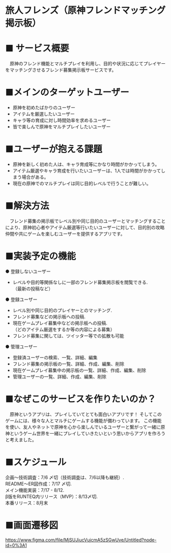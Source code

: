 # 旅人フレンズ（原神フレンドマッチング掲示板）

# ■ サービス概要
　原神のフレンド機能とマルチプレイを利用し、目的や状況に応じてプレイヤーをマッチングさせるフレンド募集掲示板サービスです。

# ■メインのターゲットユーザー
- 原神を初めたばかりのユーザー
- アイテムを厳選したいユーザー
- キャラ等の育成に対し時間効率を求めるユーザー
- 皆で楽しんで原神をマルチプレイしたいユーザー

# ■ユーザーが抱える課題
- 原神を新しく初めた人は、キャラ育成等にかなり時間がかかってしまう。
- アイテム厳選やキャラ育成を行いたいユーザーは、1人では時間がかかってしまう場合がある。
- 現在の原神でのマルチプレイは同じ目的レベルで行うことが難しい。

# ■解決方法
　フレンド募集の掲示板でレベル別や同じ目的のユーザーとマッチングすることにより、原神初心者やアイテム厳選等行いたいユーザーに対して、目的別の攻略仲間や共にゲームを楽しむユーザーを提供するアプリです。

# ■実装予定の機能
● 登録しないユーザー　
- レベルや目的等関係なしに一部のフレンド募集掲示板を閲覧できる.  
（最新の投稿など）　　

● 登録ユーザー　
- レベル別や同じ目的のプレイヤーとのマッチング.  
- フレンド募集などの掲示板への投稿.  
- 現在ゲームプレイ募集中などの掲示板への投稿.  
（どのアイテム厳選をするか等の内容による募集）
- フレンド募集に関しては、ツイッター等での拡散も可能　　

● 管理ユーザー　
- 登録済ユーザーの検索、一覧、詳細、編集
- フレンド募集の掲示板の一覧、詳細、作成、編集、削除
- 現在ゲームプレイ募集中の掲示板の一覧、詳細、作成、編集、削除
- 管理ユーザーの一覧、詳細、作成、編集、削除

# ■なぜこのサービスを作りたいのか？
　原神というアプリは、プレイしていてとても面白いアプリです！
そしてこのゲームには、様々な人とマルチにゲームする機能が備わっています。
この機能を使い、友人やネットで原神を心から楽しんでいるユーザーと繋がって一緒に原神というゲーム世界を一緒にプレイしていきたいという思いからアプリを作ろうと考えました。

# ■スケジュール
企画〜技術調査：7/6 〆切（技術調査は、7/6以降も継続）.  
README〜ER図作成：7/17 〆切.   
メイン機能実装：7/17 - 8/12.   
β版をRUNTEQ内リリース（MVP）：8/13〆切.  
本番リリース：8月末

# ■画面遷移図
https://www.figma.com/file/MjSUJiucVujcmA5zSGwUve/Untitled?node-id=0%3A1
